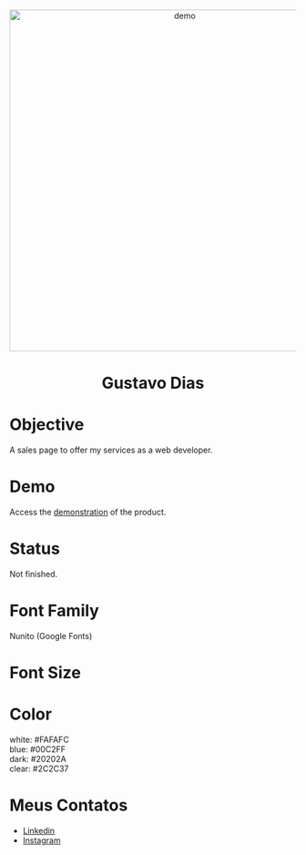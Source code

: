 <br />
<p align="center">
 
   <img src="./design/.png" alt="demo" border="0" width="600">

  <h1 align="center">Gustavo Dias</h1>

</p>

# Objective
A sales page to offer my services as a web developer.

# Demo
Access the <a href="#" target="_blank">demonstration</a> of the product.

# Status
Not finished.

# Font Family
Nunito (Google Fonts)

# Font Size

# Color
white: #FAFAFC<br>
blue: #00C2FF<br>
dark: #20202A<br>
clear: #2C2C37<br>

# Meus Contatos
- <a href="https://www.linkedin.com/in/gustavo-dias-3100211b6/">Linkedin</a>
- <a href="https://www.instagram.com/eu.gustavodias/">Instagram</a>